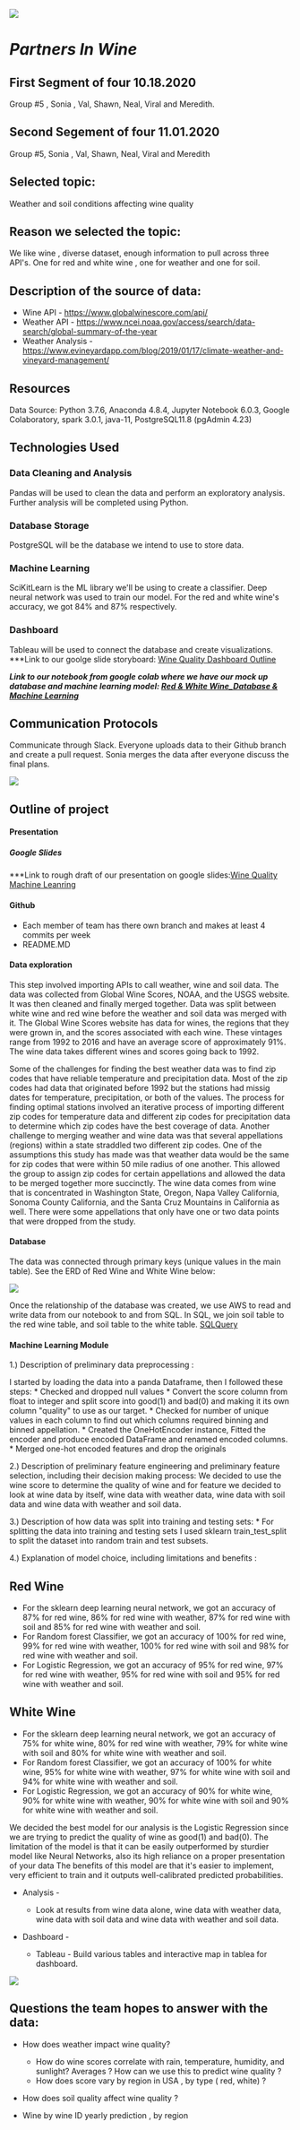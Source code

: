 ![](image/Vineyard-chalk-soil.jpg)

# *Partners In Wine*

## First Segment of four 10.18.2020 

Group #5 , Sonia , Val, Shawn, Neal, Viral and Meredith. 

## Second Segement of four 11.01.2020

Group #5, Sonia , Val, Shawn, Neal, Viral and Meredith 


## Selected topic:

Weather and soil conditions affecting wine quality

## Reason we selected the topic:

We like wine , diverse dataset, enough information to pull across three API's. One for red and white wine , one for weather and one for soil. 

## Description of the source of data:

* Wine API - https://www.globalwinescore.com/api/ 
* Weather API - https://www.ncei.noaa.gov/access/search/data-search/global-summary-of-the-year
* Weather Analysis - https://www.evineyardapp.com/blog/2019/01/17/climate-weather-and-vineyard-management/

## Resources

Data Source:  Python 3.7.6, Anaconda 4.8.4, Jupyter Notebook 6.0.3, Google Colaboratory, spark 3.0.1, java-11, PostgreSQL11.8 (pgAdmin 4.23)
 
## Technologies Used

### Data Cleaning and Analysis

Pandas will be used to clean the data and perform an exploratory analysis. Further analysis will be completed using Python.

### Database Storage

PostgreSQL will be the database we intend to use to store data.

### Machine Learning

SciKitLearn is the ML library we'll be using to create a classifier.  Deep neural network was used to train our model. For the red and white wine's accuracy, we got 84% and 87% respectively.

### Dashboard

Tableau will be used to connect the database and create visualizations. 
***Link to our goolge slide storyboard:  [Wine Quality Dashboard Outline](https://docs.google.com/presentation/d/1EcvvVfTKL4tIiHU0a4hKMTTqq7IEtSOj4YtlxHUAT4Q/edit?usp=sharing)

***Link to our  notebook from google colab where we have our mock up database and machine learning model: [Red & White Wine_Database & Machine Learning](https://colab.research.google.com/drive/1HHpNHs4IPrtHj3WlnRHKqREtJmzaJNHD?usp=sharing)***

## Communication Protocols

Communicate through Slack.  Everyone uploads data to their Github branch and create a pull request.  Sonia merges the data after everyone discuss the final plans. 

![](image/RedandWhitepic.png)

## Outline of project 

#### Presentation 

  ##### Google Slides 
  ***Link to rough draft of our presentation on google slides:[Wine Quality Machine Leanring](https://docs.google.com/presentation/d/1-MctTWS8TrRcArjXzD5Xvzrx4bVrTv7aOP1SWWkiZ2g/edit?usp=sharing)

#### Github 

  * Each member of team has there own branch and makes at least 4 commits per week 
  * README.MD 

#### Data exploration 

This step involved importing APIs to call weather, wine and soil data. The data was collected from Global Wine Scores, NOAA, and the USGS website. It was then cleaned and finally merged together. Data was split between white wine and red wine before the weather and soil data was merged with it. The Global Wine Scores website has data for wines, the regions that they were grown in, and the scores associated with each wine. These vintages range from 1992 to 2016 and have an average score of approximately 91%. 
 The wine data takes different wines and scores going back to 1992.<p>

Some of the challenges for finding the best weather data was to find zip codes that have reliable temperature and precipitation data. Most of the zip codes had data that originated before 1992 but the stations had missig dates for temperature, precipitation, or both of the values. The process for finding optimal stations involved an iterative process of importing different zip codes for temperature data and different zip codes for precipitation data to determine which zip codes have the best coverage of data. Another challenge to merging weather and wine data was that several appellations (regions) within a state straddled two different zip codes. One of the assumptions this study has made was that weather data would be the same for zip codes that were within 50 mile radius of one another. This allowed the group to assign zip codes for certain appellations and allowed the data to be merged together more succinctly. The wine data comes from wine that is concentrated in Washington State, Oregon, Napa Valley California, Sonoma County California, and the Santa Cruz Mountains in California as well. There were some appellations that only have one or two data points that were dropped from the study.<p>

 #### Database 

  The data was connected through primary keys (unique values in the main table). See the ERD of Red Wine and White Wine below:
  
![](image/Red_White_Wine_ERD.png)

Once the relationship of the database was created, we use AWS to read and write data from our notebook to and from SQL. In SQL, we join soil table to the red wine table, and soil table to the white table. [SQLQuery](https://github.com/soijebor/Wine_Weather/blob/main/Wine_join.sql)

#### Machine Learning Module 

   1.) Description of preliminary data preprocessing :
  
   I started by loading the data into a panda Dataframe, then I followed these steps:
    * Checked and dropped null values
    * Convert the score column from float to integer and split score into good(1) and bad(0) and making it its own column "quality" to use as our target. 
    * Checked for number of unique values in each column to find out which columns required binning and binned appellation. 
    * Created the OneHotEncoder instance,  Fitted the encoder and produce encoded DataFrame and renamed encoded columns.
    * Merged one-hot encoded features and drop the originals

  2.) Description of preliminary feature engineering and preliminary feature selection, including their decision making process:
  We decided to use the wine score to determine the quality of wine and for feature we decided to look at wine data by itself, wine data with weather data, wine data with soil data and wine data with weather and soil data.
  
  3.) Description of how data was split into training and testing sets:
     * For splitting the data into training and testing sets I used sklearn train_test_split to split the dataset into random train and test subsets.
  
  4.) Explanation of model choice, including limitations and benefits :
  
  ## Red Wine
   * For the sklearn deep learning neural network, we got an accuracy of 87% for red wine, 86% for red wine with weather, 87% for red wine with soil and 85% for red wine with weather and soil.
   * For Random forest Classifier, we got an accuracy of 100% for red wine, 99% for red wine with weather, 100% for red wine with soil and 98% for red wine with weather and soil. 
   * For Logistic Regression, we got an accuracy of 95% for red wine, 97% for red wine with weather, 95% for red wine with soil and 95% for red wine with weather and soil. 

  ## White Wine
   
   * For the sklearn deep learning neural network, we got an accuracy of 75% for white wine, 80% for red wine with weather, 79% for white wine with soil and 80% for white wine with weather and soil.
   * For Random forest Classifier, we got an accuracy of 100% for white wine, 95% for white wine with weather, 97% for white wine with soil and 94% for white wine with weather and soil. 
   * For Logistic Regression, we got an accuracy of 90% for white wine, 90% for white wine with weather, 90% for white wine with soil and 90% for white wine with weather and soil. 


We decided the best model for our analysis is the Logistic Regression since we are trying to predict the quality of wine as good(1) and bad(0). The limitation of the model is  that  it can be easily outperformed by sturdier model like  Neural Networks,  also its high reliance on a proper presentation of your data 
 The benefits of this model are that it's easier to implement,  very efficient to train and it outputs well-calibrated predicted probabilities.

* Analysis - 
  * Look at results from wine data alone, wine data with weather data, wine data with soil data and wine data with weather and soil data. 

* Dashboard - 
  * Tableau - Build various tables and interactive map in tablea for dashboard. 
  
![](image/rs_500x283-150522135111-amy-schumer-oversized-glass-of-wine.gif)

## Questions the team hopes to answer with the data:

* How does weather impact wine quality?
    * How do wine scores correlate with rain, temperature, humidity, and sunlight? Averages ? How can we use this to predict wine quality ? 
    * How does score vary by region in USA , by type ( red, white) ?
    
* How does soil quality affect wine quality ?

* Wine by wine ID yearly prediction , by region
